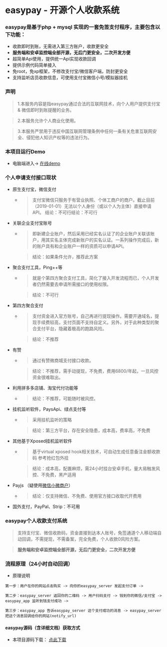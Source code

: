 # easypay - 开源个人收款系统


### easypay是基于php + mysql 实现的一套免签支付程序，主要包含以下功能：
- 收款即时到账，无需进入第三方账户，收款更安全
- **服务端和安卓监控端全部开源，无后门更安全，二次开发方便**
- 超简单Api使用，提供统一Api实现收款回调
- 提供示例代码简单接入
- 免root，免xp框架，不修改支付宝/微信客户端，防封更安全
- 支持监听店员收款信息，可使用支付宝微信小号/模拟器挂机

### 声明
> 1.本服务内容是指easypay通过合法的互联网技术，向个人用户提供支付宝 & 微信即时到账提醒的业务。

> 2.本服务允许个人商业化使用。

> 3.本服务严禁用于违反中国互联网管理条例中任何一条有关危害互联网安全、侵犯他人知识产权等的违法行为。
 
### 本项目运行Demo

- 电脑端进入→ [在线demo](https://easypay.goodqp.com/)

### 个人申请支付接口现状
- 原生支付宝，微信支付
  
    - >支付宝微信只服务于有营业执照、个体工商户的商户。截止目前（2019-01-01）无法以个人身份（或以个人为主体）直接申请API。
      >结论：不可行结论：不可行

- 关联企业支付宝账号

    - >即新建企业账户，然后采用已经实名认证了的企业账户关联该账户，用其实名主体完成新账户的实名认证。一系列操作完成后，新的账户具有和企业账户一样的资质可以申请API。

      >结论：如果条件允许，推荐此方案

- 聚合支付工具，Ping++等

    - >就是个第四方聚合支付工具，简化了接入开发流程而已，个人开发者仍然需要去申请所需接口的使用权限。

      > 结论：不可行

- 第四方聚合支付

    - >支付资金进入官方账号，自己再进行提现操作。需要开通域名，提现手续费较高，支付页面不支持自定义。另外，对于此种类型的聚合支付平台，隐藏着极高的跑路风险。

      >结论：不推荐

- 有赞

    - >通过有赞微商城支付接口收款。

      >结论：不推荐，需手动提现，不免费，费用6800/年起，一旦风控资金很难取出。

- 利用拼多多店铺、淘宝代付功能等

    - >结论：不推荐，可能随时被风控。

- 挂机监听软件，PaysApi、绿点支付等

    - >采用挂机监听的策略

      >结论：第三方平台，存在安全隐患，成本高，费率高，不免费

- 其他基于Xposed挂机监听软件

    - >基于virtual xposed hook相关技术，可自动生成任意备注金额收款码 参考抢红包外挂

      >结论：成本高，配置麻烦，需24小时挂台安卓手机，量大易触发风控、不免费，黑产适用

- Payjs （疑使用[微信小微商户](https://pay.weixin.qq.com/index.php/core/affiliate/micro_intro)）

    - >结论：仅支持微信、不免费、使用官方接口收取代开费用

- 国外支付，PayPal、Strip：不可用

### easypay个人收款支付系统

>支持支付宝、微信收款码，资金直接到达本人账号，免签通道个人移动端自动回调，不需提现，不需备案，完全免费，个人收款0风险方案。

>**服务端和安卓监控端全部开源，无后门更安全，二次开发方便**

### 流程原理（24小时自动回调）

- 原理说明

`第一步：用户在你的网站点击购买 -> 向你的easypay_server 发起支付订单 ->`

`第二步：easypay_server 返回你的二维码 -> 用户扫码支付 -> 钱到你的微信/支付宝 -> easypay_app 监听到钱支付成功 ->`

`第三步：easypay_app 告诉easypay_server 这个支付成功的消息 -> easypay_server 把这个消息回调给你的网站(notify_url)`

#### easypay源码（含详细文档）获取方式 
- 本项目源码下载： [点此下载](https://easypay.goodqp.com/)
